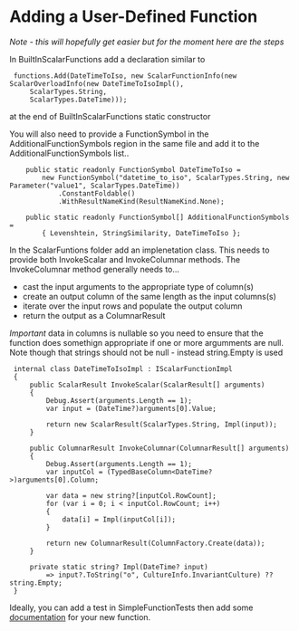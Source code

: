# Adding a User-Defined Function

*Note - this will hopefully get easier but for the moment here are the steps*

In BuiltInScalarFunctions add a declaration similar to 
```CSharp
 functions.Add(DateTimeToIso, new ScalarFunctionInfo(new ScalarOverloadInfo(new DateTimeToIsoImpl(),
     ScalarTypes.String,
     ScalarTypes.DateTime)));
```
at the end of BuiltInScalarFunctions static constructor

You will also need to provide a FunctionSymbol in the AdditionalFunctionSymbols region in the same file and add it to the AdditionalFunctionSymbols list..

```CSharp
    public static readonly FunctionSymbol DateTimeToIso =
        new FunctionSymbol("datetime_to_iso", ScalarTypes.String, new Parameter("value1", ScalarTypes.DateTime))
            .ConstantFoldable()
            .WithResultNameKind(ResultNameKind.None);

    public static readonly FunctionSymbol[] AdditionalFunctionSymbols =
        { Levenshtein, StringSimilarity, DateTimeToIso };
```


In the ScalarFuntions folder add an implenetation class.  This needs to provide both InvokeScalar and InvokeColumnar methods.  The InvokeColumnar method generally needs to...
- cast the input arguments to the appropriate type of column(s)
- create an output column of the same length as the input columns(s)
- iterate over the input rows and populate the output column
- return the output as a ColumnarResult

*Important* data in columns is nullable so you need to ensure that the function does somethign appropriate if one or more argumments are null. Note though that strings should not be null - instead string.Empty is used 

```CSharp
 internal class DateTimeToIsoImpl : IScalarFunctionImpl
 {
     public ScalarResult InvokeScalar(ScalarResult[] arguments)
     {
         Debug.Assert(arguments.Length == 1);
         var input = (DateTime?)arguments[0].Value;

         return new ScalarResult(ScalarTypes.String, Impl(input));
     }

     public ColumnarResult InvokeColumnar(ColumnarResult[] arguments)
     {
         Debug.Assert(arguments.Length == 1);
         var inputCol = (TypedBaseColumn<DateTime?>)arguments[0].Column;

         var data = new string?[inputCol.RowCount];
         for (var i = 0; i < inputCol.RowCount; i++)
         {
             data[i] = Impl(inputCol[i]);
         }

         return new ColumnarResult(ColumnFactory.Create(data));
     }

     private static string? Impl(DateTime? input)
         => input?.ToString("o", CultureInfo.InvariantCulture) ?? string.Empty;
 }
```
Ideally, you can add a test in SimpleFunctionTests then add some [documentation](additionalFunctions.md) for your new function.

